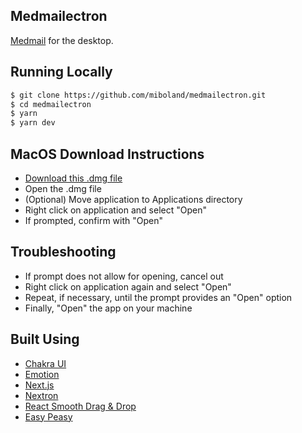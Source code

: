 ## Medmailectron
[Medmail](https://github.com/miboland/medmail) for the desktop.

## Running Locally

```bash
$ git clone https://github.com/miboland/medmailectron.git
$ cd medmailectron
$ yarn
$ yarn dev
```

## MacOS Download Instructions

- [Download this .dmg file](https://drive.google.com/uc?export=download&id=1fQ0PCb4IxPwfPE818GOSJ3FvCoBGFV_Y)
- Open the .dmg file
- (Optional) Move application to Applications directory
- Right click on application and select "Open"
- If prompted, confirm with "Open"

## Troubleshooting

- If prompt does not allow for opening, cancel out
- Right click on application again and select "Open"
- Repeat, if necessary, until the prompt provides an "Open" option
- Finally, "Open" the app on your machine


## Built Using

- [Chakra UI](https://chakra-ui.com/)
- [Emotion](https://emotion.sh/)
- [Next.js](https://nextjs.org/)
- [Nextron](https://github.com/saltyshiomix/nextron)
- [React Smooth Drag & Drop](https://github.com/kutlugsahin/react-smooth-dnd)
- [Easy Peasy](https://easy-peasy.now.sh/)
